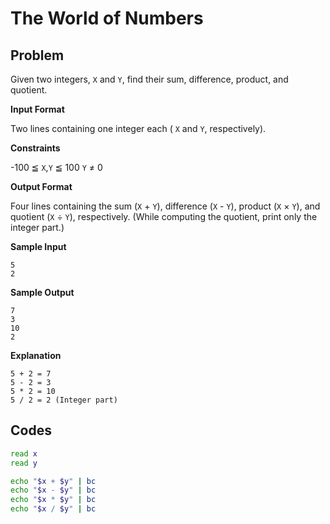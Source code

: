 # The World of Numbers

## Problem

Given two integers, `X` and `Y`, find their sum, difference, product, and quotient.

**Input Format**

Two lines containing one integer each ( `X` and `Y`, respectively).

**Constraints**

-100 ≦ `X`,`Y` ≦ 100
`Y` ≠ 0

**Output Format**

Four lines containing the sum (`X` + `Y`), difference (`X` - `Y`), product (`X` × `Y`), and quotient (`X` ÷ `Y`), respectively.
(While computing the quotient, print only the integer part.)

**Sample Input**

```
5
2
```

**Sample Output**

```
7
3
10
2
```

**Explanation**

```
5 + 2 = 7
5 - 2 = 3
5 * 2 = 10
5 / 2 = 2 (Integer part)
```

## Codes

```bash
read x
read y

echo "$x + $y" | bc
echo "$x - $y" | bc
echo "$x * $y" | bc
echo "$x / $y" | bc
```